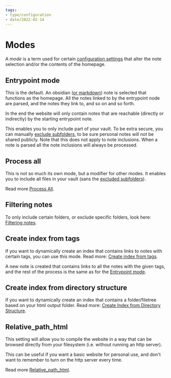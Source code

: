 ```yaml
---
tags:
- type/configuration
- date/2022-02-14
---
```

# Modes   
   
   
A *mode* is a term used for certain [configuration settings](../../Configurations/Configuration%20Options.md) that alter the note selection and/or the contents of the homepage.   
   
## Entrypoint mode   
This is the default. An obsidian ([or markdown](../../General%20Information/Parsing%20Obsidian%20notes%20to%20proper%20markdown.md)) note is selected that functions as the homepage. All the notes linked to by the entrypoint node are parsed, and the notes they link to, and so on and so forth.   
   
In the end the website will only contain notes that are reachable (directly or indirectly) by the starting entrypoint note.   
   
This enables you to only include part of your vault. To be extra secure, you can manually [exclude subfolders](../../Configurations/Configuration%20Options.md#exclude-subfolders), to be sure personal notes will not be shared publicly. Note that this does not apply to note inclusions. When a note is parsed all the note inclusions will always be processed.   
   
## Process all   
This is not so much its own mode, but a modifier for other modes. It enables you to include all files in your vault (sans the [excluded subfolders](../../Configurations/Configuration%20Options.md#exclude-subfolders)).    
   
Read more [Process All](../../Configurations/Modes/Process%20All.md).   
   
## Filtering notes   
To only include certain folders, or exclude specific folders, look here: [Filtering notes](../../Configurations/Modes/Filtering%20notes.md).   
   
## Create index from tags   
If you want to dynamically create an index that contains links to notes with certain tags, you can use this mode. Read more: [Create index from tags](../../Configurations/Modes/Create%20index%20from%20tags.md).   
   
A new note is created that contains links to all the notes with the given tags, and the rest of the process is the same as for the [Entrypoint mode](#entrypoint-mode).   
   
## Create index from directory structure   
If you want to dynamically create an index that contains a folder/filetree based on your html output folder. Read more: [Create Index from Directory Structure](../../Configurations/Modes/Create%20Index%20from%20Directory%20Structure.md).   
   
## Relative_path_html   
This setting will allow you to compile the website in a way that can be browsed directly from your filesystem (i.e. without running an http server).   
   
This can be useful if you want a basic website for personal use, and don't want to remember to turn on the http server every time.   
   
Read more [Relative_path_html](../../Configurations/Modes/Relative_path_html.md).   
   
   
